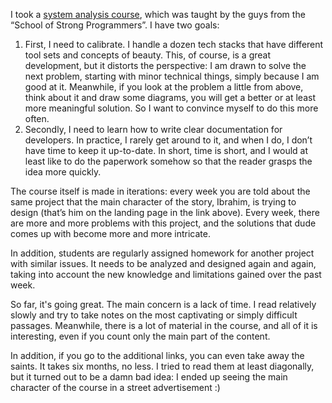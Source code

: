﻿I took a [system analysis course](https://tough-dev.school/system-analysis), which was taught by the guys from the “School of Strong Programmers”. I have two goals:

1. First, I need to calibrate. I handle a dozen tech stacks that have different tool sets and concepts of beauty. This, of course, is a great development, but it distorts the perspective: I am drawn to solve the next problem, starting with minor technical things, simply because I am good at it. Meanwhile, if you look at the problem a little from above, think about it and draw some diagrams, you will get a better or at least more meaningful solution. So I want to convince myself to do this more often.
2. Secondly, I need to learn how to write clear documentation for developers. In practice, I rarely get around to it, and when I do, I don’t have time to keep it up-to-date. In short, time is short, and I would at least like to do the paperwork somehow so that the reader grasps the idea more quickly.

The course itself is made in iterations: every week you are told about the same project that the main character of the story, Ibrahim, is trying to design (that’s him on the landing page in the link above). Every week, there are more and more problems with this project, and the solutions that dude comes up with become more and more intricate.

In addition, students are regularly assigned homework for another project with similar issues. It needs to be analyzed and designed again and again, taking into account the new knowledge and limitations gained over the past week.

So far, it's going great. The main concern is a lack of time. I read relatively slowly and try to take notes on the most captivating or simply difficult passages. Meanwhile, there is a lot of material in the course, and all of it is interesting, even if you count only the main part of the content.

In addition, if you go to the additional links, you can even take away the saints. It takes six months, no less. I tried to read them at least diagonally, but it turned out to be a damn bad idea: I ended up seeing the main character of the course in a street advertisement :)
